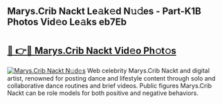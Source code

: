 ## Marys.Crib Nackt Le𝚊k𝚎d N𝚞𝚍es - Part-K1B Photos Vid𝚎o Le𝚊ks eb7Eb

# <h2><a href="http://fb2sl0.evod.top/?m=Marys.Crib+Nackt">🔗 👉🔴 Marys.Crib Nackt Vid𝚎o Ph𝚘t𝚘s</a></h2>

[![Marys.Crib Nackt N𝚞d𝚎s](https://i.imgur.com/8V9OHl7.gif)](http://fb2sl0.evod.top/?m=Marys.Crib+Nackt)
Web celebrity Marys.Crib Nackt and digital artist, renowned for posting dance and lifestyle content through solo and collaborative dance routines and brief videos. Public figures Marys.Crib Nackt can be role models for both positive and negative behaviors. 
